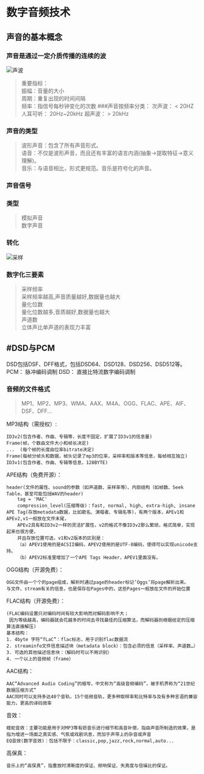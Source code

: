 # 数字音频技术

## 声音的基本概念
### 声音是通过一定介质传播的连续的波
![声波](http://hi.csdn.net/attachment/201110/30/0_1319986905Byrt.gif)
> 重要指标：  
振幅：音量的大小  
周期：重复出现的时间间隔  
频率：指信号每秒钟变化的次数 
###声音按频率分类：
次声波： < 20HZ
人耳可听： 20Hz~20kHz
超声波： > 20kHz

### 声音的类型
> 波形声音：包含了所有声音形式。  
> 语音：不仅是波形声音，而且还有丰富的语言内涵(抽象→提取特征→意义理解)。  
> 音乐：与语音相比，形式更规范。音乐是符号化的声音。  
### 声音信号
### 类型
> 模拟声音  
> 数字声音
### 转化
![采样](http://hi.csdn.net/attachment/201110/30/0_1319987313ImZm.gif)

### 数字化三要素
> 采样频率  
> 	采样频率越高,声音质量越好,数据量也越大  
> 量化位数  
> 	量化位数越多,音质越好,数据量也越大  
> 声道数    
> 	立体声比单声道的表现力丰富

## #DSD与PCM
DSD包括DSF、DFF格式，包括DSD64、DSD128、DSD256、DSD512等。
PCM： 脉冲编码调制
DSD： 直接比特流数字编码调制
### 音频的文件格式
> MP1、MP2、MP3、WMA、AAX、M4A、OGG、FLAC、APE、AIF、DSF、DFF...

MP3结构（需授权）:

	ID3v2(包含作者、作曲、专辑等，长度不固定，扩展了ID3v1的信息量)
	Frame(帧，个数由文件大小和帧长决定)
	...  (每个帧的长度由位率bitrate决定)
	Frame(每帧分帧头和数据，帧头记录了mp3的位率，采样率和版本等信息，每帧相互独立)
	ID3v1(包含作者、作曲、专辑等信息，128BYTE)

APE结构（免费开源）：
	
	header(文件的属性、sound的参数（如声道数、采样率等）、内部结构（如帧数、Seek Table，甚至可能包括WAV的header)
		tag = 'MAC'
    	compression_level(压缩等级)：fast, normal, high, extra-high, insane
	APE Tag(存放metadata数据，比如歌名、演唱者、专辑名等)，有两个版本，APEv1和APEv2,v1一般放在文件末尾，
		APEv2具有和ID3v2一样的灵活扩展性，v2的格式不像ID3v2那么繁琐，格式简单，实现起来也很方便，
		并且存放位置可选，v1和v2版本的区别是：
		（a）APEV1使用的是ACSII编码，APEV2使用的是UTF-8编码，使得可以实现unicode支持。
		（b）APEV2标准里增加了一个APE Tags Header，APEV1里面没有。
OGG结构（开源免费）：
	
	OGG文件由一个个的page组成，解析时通过page的header标记‘Oggs’将page解析出来。
	与文件、stream有关的信息，也是保存在Pages中的，这些Pages一般放在文件的开始位置

FLAC结构（开源免费）：

	(FLAC编码设置只对编码时间有较大影响而对解码影响不大；
	 因为等级越高，编码器就会花越多的时间去寻找最佳的压缩算法，而解码器则根据给定的压缩算法直接解压)
	基本结构：
	1. 4byte 字符“fLaC”：flac标志，用于识别flac数据流
	2. streaminfo文件信息描述块（metadata block）：包含必须的信息（采样率、声道数…）
	3. 可选的其他描述信息块：（解码时可以不用识别）
	4. 一个以上的音频帧（frame）

AAC结构：

	AAC“Advanced Audio Coding”的缩写，中文称为“高级音频编码”，被手机界称为“21世纪数据压缩方式”
	AAC同时可以支持多达48个音轨，15个低频音轨，更多种取样率和比特率与及有多种言语的兼容能力，更高的译码效率


	
音效：

	蝰蛇音效：主要功能是用于对MP3等有损音乐进行细节和高音补偿，指由声音所制造的效果，是指为增进一场面之真实感、气氛或戏剧讯息，而加于声带上的杂音或声音
	EQ音效(数字音效)：包括不限于：classic,pop,jazz,rock,normal,auto...

高保真：

	音乐上的“高保真”，指重放时清晰度的保证、频响保证、失真度与信噪比的保证。